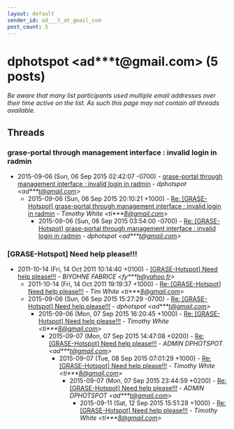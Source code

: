 ```yaml
---
layout: default
sender_id: ad___t_at_gmail_com
post_count: 5
---
```


# dphotspot <ad***t<span>@</span>gmail.com> (5 posts)

_Be aware that many list participants used multiple email addresses over their time active on the list. As such this page may not contain all threads available._

## Threads

### grase-portal through management interface : invalid login in radmin
+ 2015-09-06 (Sun, 06 Sep 2015 02:42:07 -0700) - [grase-portal through management interface : invalid login in radmin](/archive/2015/09/496722bc71d95ed21cae9f98daf7585e9df3346c396111041237c3bfd8eba797) - _dphotspot \<ad***t@gmail.com\>_
  + 2015-09-06 (Sun, 06 Sep 2015 20:10:21 +1000) - [Re: [GRASE-Hotspot] grase-portal through management interface : invalid login in radmin](/archive/2015/09/1184cfd08bb0e89027a101f48d11e98d838d7519f0cc0d4799143c35f0c153af) - _Timothy White \<ti***8@gmail.com\>_
    + 2015-09-06 (Sun, 06 Sep 2015 03:54:00 -0700) - [Re: [GRASE-Hotspot] grase-portal through management interface : invalid login in radmin](/archive/2015/09/a0d36454b81c6a66310ddfc2594ba4d2361d7371be5450e0a2eca0cc630e24bf) - _dphotspot \<ad***t@gmail.com\>_

### [GRASE-Hotspot] Need help please!!!
+ 2011-10-14 (Fri, 14 Oct 2011 10:14:40 +0100) - [[GRASE-Hotspot] Need help please!!!](/archive/2011/10/d5ce24a64f05c6dc172d69f36e3b6342ef1633599e6a56bc5532529895eef5f1) - _BIYOHNE FABRICE \<fy***h@yahoo.fr\>_
  + 2011-10-14 (Fri, 14 Oct 2011 19:19:37 +1000) - [Re: [GRASE-Hotspot] Need help please!!!](/archive/2011/10/f2bd3c8f0591432abe16bcf63280128355e08c35079c3d799ecbbf88c23d2f47) - _Tim White \<ti***8@gmail.com\>_
  + 2015-09-06 (Sun, 06 Sep 2015 15:27:29 -0700) - [Re: [GRASE-Hotspot] Need help please!!!](/archive/2015/09/9fbc2f4e23172cf3856fa49605dab35d3fa99b781a7826a625f9adf218a73a1a) - _dphotspot \<ad***t@gmail.com\>_
    + 2015-09-06 (Mon, 07 Sep 2015 16:20:45 +1000) - [Re: [GRASE-Hotspot] Need help please!!!](/archive/2015/09/1653f13bb6d69874aef260a950c413c7f2893e4b6a00ce834bb94ab2b7daa3aa) - _Timothy White \<ti***8@gmail.com\>_
      + 2015-09-07 (Mon, 07 Sep 2015 14:47:08 +0200) - [Re: [GRASE-Hotspot] Need help please!!!](/archive/2015/09/21a391963162ad7739e08aba22de1a69835e5f75a4677dbe87b17e1730710c9b) - _ADMIN DPHOTSPOT \<ad***t@gmail.com\>_
        + 2015-09-07 (Tue, 08 Sep 2015 07:01:29 +1000) - [Re: [GRASE-Hotspot] Need help please!!!](/archive/2015/09/b1c833d0cb6ecd6453f9ed4bf616af92824b27ba2e34cd4212b2a26a09c8cf8b) - _Timothy White \<ti***8@gmail.com\>_
          + 2015-09-07 (Mon, 07 Sep 2015 23:44:59 +0200) - [Re: [GRASE-Hotspot] Need help please!!!](/archive/2015/09/d874f2e860dfc101463ed5120beb1b99fd8b0c0a1341c6341f65c0f62c832449) - _ADMIN DPHOTSPOT \<ad***t@gmail.com\>_
            + 2015-09-11 (Sat, 12 Sep 2015 15:51:28 +1000) - [Re: [GRASE-Hotspot] Need help please!!!](/archive/2015/09/b1388dad48bb0a298b78bf3effe0614b5941e6626205bfde6e805997593b0557) - _Timothy White \<ti***8@gmail.com\>_

